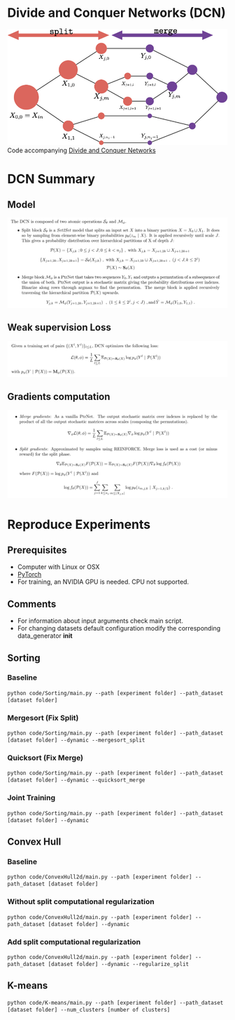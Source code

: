 # Divide and Conquer Networks (DCN)

![figgeneral](imgs/figgeneral.png)
Code accompanying [Divide and Conquer Networks](https://arxiv.org/pdf/1611.02401.pdf)
# DCN Summary
## Model

![eq1](imgs/eq1.png)

## Weak supervision Loss

![eq1](imgs/eq2.png)

## Gradients computation

![eq1](imgs/eq3.png)

# Reproduce Experiments
## Prerequisites

- Computer with Linux or OSX
- [PyTorch](http://pytorch.org)
- For training, an NVIDIA GPU is needed. CPU not supported.
## Comments
- For information about input arguments check main script.
- For changing datasets default configuration modify the corresponding data_generator __init__
## Sorting
### Baseline
```
python code/Sorting/main.py --path [experiment folder] --path_dataset [dataset folder]
```
### Mergesort (Fix Split)
```
python code/Sorting/main.py --path [experiment folder] --path_dataset [dataset folder] --dynamic --mergesort_split
```
### Quicksort (Fix Merge)
```
python code/Sorting/main.py --path [experiment folder] --path_dataset [dataset folder] --dynamic --quicksort_merge
```
### Joint Training
```
python code/Sorting/main.py --path [experiment folder] --path_dataset [dataset folder] --dynamic
```

## Convex Hull
### Baseline
```
python code/ConvexHull2d/main.py --path [experiment folder] --path_dataset [dataset folder]
```
### Without split computational regularization
```
python code/ConvexHull2d/main.py --path [experiment folder] --path_dataset [dataset folder] --dynamic
```
### Add split computational regularization
```
python code/ConvexHull2d/main.py --path [experiment folder] --path_dataset [dataset folder] --dynamic --regularize_split
```

## K-means

```
python code/K-means/main.py --path [experiment folder] --path_dataset [dataset folder] --num_clusters [number of clusters]
```

